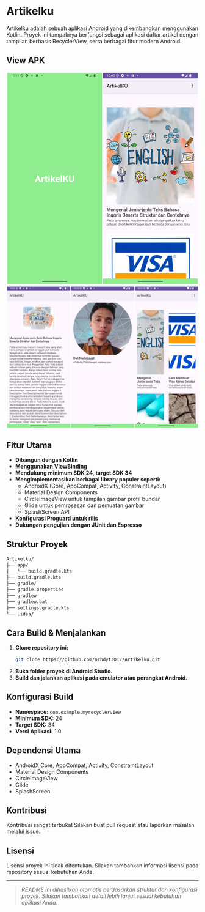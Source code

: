 # Artikelku

Artikelku adalah sebuah aplikasi Android yang dikembangkan menggunakan Kotlin. Proyek ini tampaknya berfungsi sebagai aplikasi daftar artikel dengan tampilan berbasis RecyclerView, serta berbagai fitur modern Android.


## View APK
![View1](https://github.com/nrhdyt3012/Artikelku/blob/main/Screenshot_20250527_100207_Screenshot_20250527_100303.jpeg)
![View2](https://github.com/nrhdyt3012/Artikelku/blob/main/Screenshot_20250527_100326_Screenshot_20250527_100402_Screenshot_20250527_100345.jpeg)
## Fitur Utama

- **Dibangun dengan Kotlin**
- **Menggunakan ViewBinding**
- **Mendukung minimum SDK 24, target SDK 34**
- **Mengimplementasikan berbagai library populer seperti:**
  - AndroidX (Core, AppCompat, Activity, ConstraintLayout)
  - Material Design Components
  - CircleImageView untuk tampilan gambar profil bundar
  - Glide untuk pemrosesan dan pemuatan gambar
  - SplashScreen API
- **Konfigurasi Proguard untuk rilis**
- **Dukungan pengujian dengan JUnit dan Espresso**

## Struktur Proyek

```
Artikelku/
├── app/
│   └── build.gradle.kts
├── build.gradle.kts
├── gradle/
├── gradle.properties
├── gradlew
├── gradlew.bat
├── settings.gradle.kts
└── .idea/
```

## Cara Build & Menjalankan

1. **Clone repository ini:**
   ```bash
   git clone https://github.com/nrhdyt3012/Artikelku.git
   ```
2. **Buka folder proyek di Android Studio.**
3. **Build dan jalankan aplikasi pada emulator atau perangkat Android.**

## Konfigurasi Build

- **Namespace:** `com.example.myrecyclerview`
- **Minimum SDK:** 24
- **Target SDK:** 34
- **Versi Aplikasi:** 1.0

## Dependensi Utama

- AndroidX Core, AppCompat, Activity, ConstraintLayout
- Material Design Components
- CircleImageView
- Glide
- SplashScreen

## Kontribusi

Kontribusi sangat terbuka! Silakan buat pull request atau laporkan masalah melalui issue.

## Lisensi

Lisensi proyek ini tidak ditentukan. Silakan tambahkan informasi lisensi pada repository sesuai kebutuhan Anda.

---

> _README ini dihasilkan otomatis berdasarkan struktur dan konfigurasi proyek. Silakan tambahkan detail lebih lanjut sesuai kebutuhan aplikasi Anda._
